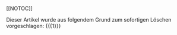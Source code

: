 [[NOTOC]]

<div class="sla">
    Dieser Artikel wurde aus folgendem Grund zum <span class="fat">sofortigen Löschen</span> vorgeschlagen: {{{1}}}
</div>

